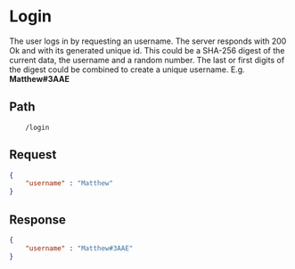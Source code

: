# Login

The user logs in by requesting an username. The server responds with 200 Ok and with its generated unique id. This could be a SHA-256 digest of the current data, the username and a random number. The last or first digits of the digest could be combined to create a unique username. E.g. **Matthew#3AAE**

## Path

```
    /login
```

## Request

```json
{
    "username" : "Matthew"
}
```

## Response
```json
{
    "username" : "Matthew#3AAE"
}
```